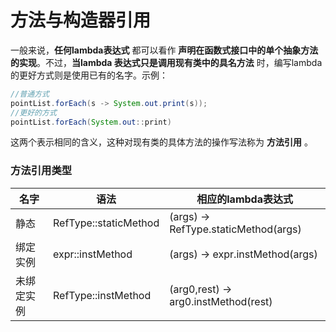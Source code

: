 方法与构造器引用
==========================
一般来说，**任何lambda表达式** 都可以看作 **声明在函数式接口中的单个抽象方法的实现**。不过，**当lambda
表达式只是调用现有类中的具名方法** 时，编写lambda的更好方式则是使用已有的名字。示例：
```java
//普通方式
pointList.forEach(s -> System.out.print(s));
//更好的方式
pointList.forEach(System.out::print)
```
这两个表示相同的含义，这种对现有类的具体方法的操作写法称为 **方法引用** 。

### 方法引用类型

名字|语法|相应的lambda表达式
----|---|-----------------
静态|RefType::staticMethod|(args) -> RefType.staticMethod(args)
绑定实例|expr::instMethod|(args) -> expr.instMethod(args)
未绑定实例|RefType::instMethod|(arg0,rest) -> arg0.instMethod(rest)

